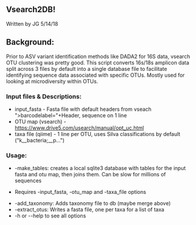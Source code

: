 ## Vsearch2DB!
Written by JG
5/14/18

## Background:
Prior to ASV variant identification methods like DADA2 for 16S data, vsearch OTU clustering was pretty good. This script converts 16s/18s amplicon data split across 3 files by default into a single database file to facilitate identifying sequence data associated with specific OTUs. Mostly used for looking at microdiversity within OTUs.

### Input files  & Descriptions:
* input_fasta - Fasta file with default headers from vseach ">barcodelabel="+Header, sequence on 1 line
* OTU map (vsearch) - https://www.drive5.com/usearch/manual/opt_uc.html
* taxa file (qiime) - 1 line per OTU, uses Silva classifications by default ("k__bacteria;__p...")

### Usage:
* -make_tables: creates a local sqlite3 database with tables for the input fasta and otu map, then joins them. Can be slow for millions of sequences
 - Requires -input_fasta, -otu_map and -taxa_file options
* -add_taxonomy: Adds taxonomy file to db (maybe merge above)
* -extract_otus: Writes a fasta file, one per taxa for a list of taxa 
* -h or --help to see all options
